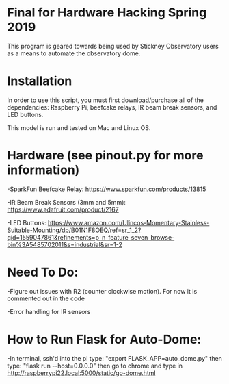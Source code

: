 # Final for Hardware Hacking Spring 2019

This program is geared towards being used by Stickney Observatory users as a means to automate the observatory dome.

# Installation

In order to use this script, you must first download/purchase all of the dependencies: Raspberry Pi, beefcake relays, IR beam break sensors, and LED buttons.

This model is run and tested on Mac and Linux OS.

# Hardware (see pinout.py for more information)
-SparkFun Beefcake Relay: https://www.sparkfun.com/products/13815

-IR Beam Break Sensors (3mm and 5mm): https://www.adafruit.com/product/2167

-LED Buttons: https://www.amazon.com/Ulincos-Momentary-Stainless-Suitable-Mounting/dp/B01N1F8OEQ/ref=sr_1_2?qid=1559047861&refinements=p_n_feature_seven_browse-bin%3A5485702011&s=industrial&sr=1-2

# Need To Do:
-Figure out issues with R2 (counter clockwise motion). For now it is commented out in the code

-Error handling for IR sensors

# How to Run Flask for Auto-Dome:
-In terminal, ssh'd into the pi type:
    "export FLASK_APP=auto_dome.py"
then type: 
    "flask run --host=0.0.0.0"
then go to chrome and type in http://raspberrypi22.local:5000/static/go-dome.html

